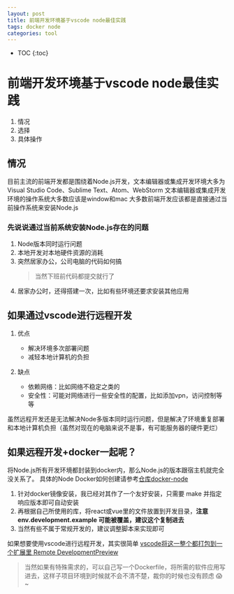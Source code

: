 ```yaml
---
layout: post
title: 前端开发环境基于vscode node最佳实践
tags: docker node
categories: tool
---
```


* TOC
{:toc}

# 前端开发环境基于vscode node最佳实践

1. 情况
1. 选择
1. 具体操作

## 情况

目前主流的前端开发都是围绕着Node.js开发，文本编辑器或集成开发环境大多为Visual Studio Code、Sublime Text、Atom、WebStorm
文本编辑器或集成开发环境的操作系统大多数应该是window和mac
大多数前端开发应该都是直接通过当前操作系统来安装Node.js

### 先说说通过当前系统安装Node.js存在的问题

1. Node版本同时运行问题
1. 本地开发对本地硬件资源的消耗
1. 突然居家办公，公司电脑的代码如何搞
    > 当然下班前代码都提交就行了
1. 居家办公时，还得搭建一次，比如有些环境还要求安装其他应用

## 如果通过vscode进行远程开发

1. 优点
    * 解决环境多次部署问题
    * 减轻本地计算机的负担

1. 缺点
    * 依赖网络：比如网络不稳定之类的
    * 安全性：可能对网络进行一些安全性的配置，比如添加vpn，访问控制等等

虽然远程开发还是无法解决Node多版本同时运行问题，但是解决了环境重复部署和本地计算机负担（虽然对现在的电脑来说不是事，有可能服务器的硬件更烂）

## 如果远程开发+docker一起呢？

将Node.js所有开发环境都封装到docker内，那么Node.js的版本跟宿主机就完全没关系了。
具体的Node Docker如何创建请参考[仓库docker-node](https://github.com/miss55/docker-node/blob/main/README-zh.md)

1. 针对docker镜像安装，我已经对其作了一个友好安装，只需要 make 并指定响应版本即可自动安装
1. 再根据自己所使用的库，将react或vue里的文件放置到开发目录，**注意env.development.example 可能被覆盖，建议这个复制进去**
1. 当然有些不属于常规开发的，建议调整脚本来实现即可

如果想要使用vscode进行远程开发，其实很简单 [vscode将这一整个都打包到一个扩展里 Remote DevelopmentPreview](https://marketplace.visualstudio.com/items?itemName=ms-vscode-remote.vscode-remote-extensionpack)

> 当然如果有特殊需求的，可以自己写一个Dockerfile，将所需的软件应用写进去，这样子项目环境到时候就不会不清不楚，裁你的时候也没有顾虑 &#x1F631; ~

